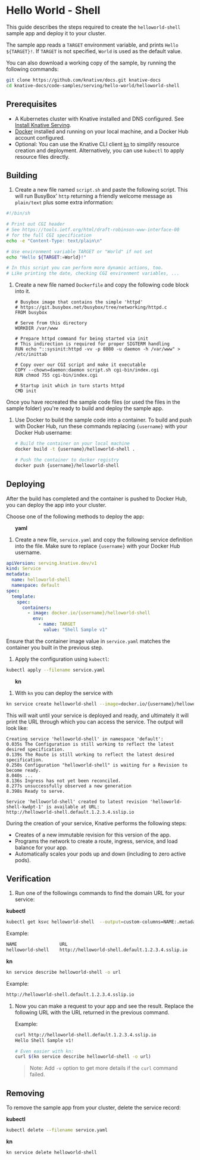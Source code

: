 # Hello World - Shell

This guide describes the steps required to create the `helloworld-shell` sample app and deploy it to your
cluster.

The sample app reads a `TARGET` environment variable, and prints `Hello ${TARGET}!`.
If `TARGET` is not specified, `World` is used as the default value.

You can also download a working copy of the sample, by running the
following commands:

```bash
git clone https://github.com/knative/docs.git knative-docs
cd knative-docs/code-samples/serving/hello-world/helloworld-shell
```

## Prerequisites

- A Kubernetes cluster with Knative installed and DNS configured. See
  [Install Knative Serving](https://knative.dev/docs/install/serving/install-serving-with-yaml).
- [Docker](https://www.docker.com) installed and running on your local machine,
  and a Docker Hub account configured.
- Optional: You can use the Knative CLI client [`kn`](https://github.com/knative/client/releases) to simplify resource creation and deployment. Alternatively, you can use `kubectl` to apply resource files directly.

## Building

1. Create a new file named `script.sh` and paste the following script. This will run BusyBox' `http` returning a friendly welcome message as `plain/text` plus some extra information:

  ```bash
  #!/bin/sh

  # Print out CGI header
  # See https://tools.ietf.org/html/draft-robinson-www-interface-00
  # for the full CGI specification
  echo -e "Content-Type: text/plain\n"

  # Use environment variable TARGET or "World" if not set
  echo "Hello ${TARGET:=World}!"

  # In this script you can perform more dynamic actions, too.
  # Like printing the date, checking CGI environment variables, ...
  ```

1. Create a new file named `Dockerfile` and copy the following code block into it.

   ```docker
   # Busybox image that contains the simple 'httpd'
   # https://git.busybox.net/busybox/tree/networking/httpd.c
   FROM busybox

   # Serve from this directory
   WORKDIR /var/www

   # Prepare httpd command for being started via init
   # This indirection is required for proper SIGTERM handling
   RUN echo "::sysinit:httpd -vv -p 8080 -u daemon -h /var/www" > /etc/inittab

   # Copy over our CGI script and make it executable
   COPY --chown=daemon:daemon script.sh cgi-bin/index.cgi
   RUN chmod 755 cgi-bin/index.cgi

   # Startup init which in turn starts httpd
   CMD init
   ```

Once you have recreated the sample code files (or used the files in the sample
folder) you're ready to build and deploy the sample app.

1. Use Docker to build the sample code into a container. To build and push with
   Docker Hub, run these commands replacing `{username}` with your Docker Hub
   username:

   ```bash
   # Build the container on your local machine
   docker build -t {username}/helloworld-shell .

   # Push the container to docker registry
   docker push {username}/helloworld-shell
   ```

## Deploying

After the build has completed and the container is pushed to Docker Hub, you can deploy the app into your cluster.

Choose one of the following methods to deploy the app:

&nbsp;&nbsp;&nbsp;&nbsp;&nbsp; **yaml**
1. Create a new file, `service.yaml` and copy the following service definition into the file. Make sure to replace `{username}` with your Docker Hub username.
```yaml
apiVersion: serving.knative.dev/v1
kind: Service
metadata:
  name: helloworld-shell
  namespace: default
spec:
  template:
    spec:
      containers:
        - image: docker.io/{username}/helloworld-shell
          env:
            - name: TARGET
              value: "Shell Sample v1"
```
Ensure that the container image value in `service.yaml` matches the container you built in the previous step.
1. Apply the configuration using `kubectl`:
```bash
kubectl apply --filename service.yaml
```

&nbsp;&nbsp;&nbsp;&nbsp;&nbsp; **kn**
1. With `kn` you can deploy the service with
```bash
kn service create helloworld-shell --image=docker.io/{username}/helloworld-shell --env TARGET="Shell Sample v1"
```
This will wait until your service is deployed and ready, and ultimately it will print the URL through which you can access the service.
The output will look like:

 ```
 Creating service 'helloworld-shell' in namespace 'default':
 0.035s The Configuration is still working to reflect the latest desired specification.
 0.139s The Route is still working to reflect the latest desired specification.
 0.250s Configuration "helloworld-shell" is waiting for a Revision to become ready.
 8.040s ...
 8.136s Ingress has not yet been reconciled.
 8.277s unsuccessfully observed a new generation
 8.398s Ready to serve.

 Service 'helloworld-shell' created to latest revision 'helloworld-shell-kwdpt-1' is available at URL:
 http://helloworld-shell.default.1.2.3.4.sslip.io
 ```

During the creation of your service, Knative performs the following steps:

   - Creates of a new immutable revision for this version of the app.
   - Programs the network to create a route, ingress, service, and load balance
     for your app.
   - Automatically scales your pods up and down (including to zero active pods).

## Verification

1. Run one of the followings commands to find the domain URL for your service:

 **kubectl**
```bash
kubectl get ksvc helloworld-shell  --output=custom-columns=NAME:.metadata.name,URL:.status.url
```
Example:
```bash
NAME                URL
helloworld-shell    http://helloworld-shell.default.1.2.3.4.sslip.io
```

 **kn**
```bash
kn service describe helloworld-shell -o url
```
Example:
```bash
http://helloworld-shell.default.1.2.3.4.sslip.io
```

1. Now you can make a request to your app and see the result. Replace
   the following URL with the URL returned in the previous command.

   Example:

   ```bash
   curl http://helloworld-shell.default.1.2.3.4.sslip.io
   Hello Shell Sample v1!

   # Even easier with kn:
   curl $(kn service describe helloworld-shell -o url)
   ```

   > Note: Add `-v` option to get more details if the `curl` command failed.

## Removing

To remove the sample app from your cluster, delete the service record:

**kubectl**

```bash
kubectl delete --filename service.yaml
```

**kn**

```bash
kn service delete helloworld-shell
```
